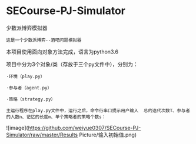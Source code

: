 # SECourse-PJ-Simulator
少数派博弈模拟器
    
	这是一个少数派博弈--酒吧问题模拟器

本项目使用面向对象方法完成，语言为python3.6

项目中分为3个对象/类（存放于三个py文件中），分别为：
	
	·环境（play.py）
	
	·参与者（agent.py）
	
	·策略（strategy.py）
	
    主运行程序在play.py文件中，运行之后，命令行串口提示用户输入  总的迭代次数T、参与者的人数n、记忆的长度m、单个策略者的策略个数s：
![image](https://github.com/weiyue0307/SECourse-PJ-Simulator/raw/master/Results Picture/输入初始值.png)	
